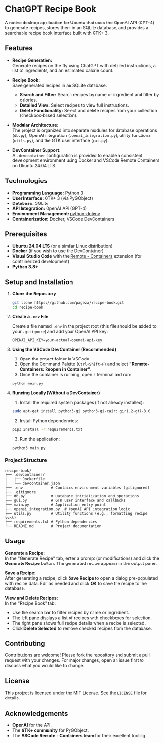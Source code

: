 # ChatGPT Recipe Book

A native desktop application for Ubuntu that uses the OpenAI API (GPT-4) to generate recipes, stores them in an SQLite database, and provides a searchable recipe book interface built with GTK+ 3.

## Features

- **Recipe Generation:**  
  Generate recipes on the fly using ChatGPT with detailed instructions, a list of ingredients, and an estimated calorie count.

- **Recipe Book:**  
  Save generated recipes in an SQLite database.  
  - **Search and Filter:** Search recipes by name or ingredient and filter by calories.
  - **Detailed View:** Select recipes to view full instructions.
  - **Delete Functionality:** Select and delete recipes from your collection (checkbox-based selection).

- **Modular Architecture:**  
  The project is organized into separate modules for database operations (`db.py`), OpenAI integration (`openai_integration.py`), utility functions (`utils.py`), and the GTK user interface (`gui.py`).

- **DevContainer Support:**  
  A `.devcontainer` configuration is provided to enable a consistent development environment using Docker and VSCode Remote Containers on Ubuntu 24.04 LTS.

## Technologies

- **Programming Language:** Python 3
- **User Interface:** GTK+ 3 (via PyGObject)
- **Database:** SQLite
- **API Integration:** OpenAI API (GPT-4)
- **Environment Management:** [python-dotenv](https://pypi.org/project/python-dotenv/)
- **Containerization:** Docker, VSCode DevContainers

## Prerequisites

- **Ubuntu 24.04 LTS** (or a similar Linux distribution)
- **Docker** (if you wish to use the DevContainer)
- **Visual Studio Code** with the [Remote - Containers](https://marketplace.visualstudio.com/items?itemName=ms-vscode-remote.remote-containers) extension (for containerized development)
- **Python 3.8+**

## Setup and Installation

1. **Clone the Repository**

   ```bash
   git clone https://github.com/pageza/recipe-book.git
   cd recipe-book

2. **Create a `.env` File**

    Create a file named `.env` in the project root (this file should be added to your `.gitignore`) and add your OpenAI API key:

    ```dotenv
    OPENAI_API_KEY=your-actual-openai-api-key

3. **Using the VSCode DevContainer (Recommended)**

    1. Open the project folder in VSCode.
    2. Open the Command Palette (`Ctrl+Shift+P`) and select **"Remote-Containers: Reopen in Container"**.
    3. Once the container is running, open a terminal and run:

    ```bash
    python main.py

4. **Running Locally (Without a DevContainer)**

    1. Install the required system packages (if not already installed):

    ```bash
    sudo apt-get install python3-gi python3-gi-cairo gir1.2-gtk-3.0
    ```
    
    2. Install Python dependencies:
    
    ```bash
    pip3 install -r requirements.txt
    ```
    
    3. Run the application:
    ```bash
    python3 main.py
    ```

### Project Structure

```plaintext
recipe-book/
├── .devcontainer/
│   ├── Dockerfile
│   └── devcontainer.json
├── .env             # Contains environment variables (gitignored)
├── .gitignore
├── db.py            # Database initialization and operations
├── gui.py           # GTK user interface and callbacks
├── main.py          # Application entry point
├── openai_integration.py  # OpenAI API integration logic
├── utils.py         # Utility functions (e.g., formatting recipe text)
├── requirements.txt # Python dependencies
└── README.md        # Project documentation
```

## Usage

**Generate a Recipe:**  
In the "Generate Recipe" tab, enter a prompt (or modifications) and click the **Generate Recipe** button. The generated recipe appears in the output pane.

**Save a Recipe:**  
After generating a recipe, click **Save Recipe** to open a dialog pre-populated with recipe data. Edit as needed and click **OK** to save the recipe to the database.

**View and Delete Recipes:**  
In the "Recipe Book" tab:  
- Use the search bar to filter recipes by name or ingredient.  
- The left pane displays a list of recipes with checkboxes for selection.  
- The right pane shows full recipe details when a recipe is selected.  
- Click **Delete Selected** to remove checked recipes from the database.

## Contributing

Contributions are welcome! Please fork the repository and submit a pull request with your changes. For major changes, open an issue first to discuss what you would like to change.

## License

This project is licensed under the MIT License. See the `LICENSE` file for details.

## Acknowledgements

- **OpenAI** for the API.
- The **GTK+ community** for PyGObject.
- The **VSCode Remote - Containers team** for their excellent tooling.
